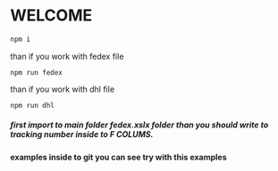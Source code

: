 # WELCOME

```js
npm i
```
than if you work with fedex file
```
npm run fedex
```

than if you work with dhl file
```
npm run dhl
```
##### first import to main folder fedex.xslx folder than you should write to tracking number inside to <b>F COLUMS<b>.
examples inside to git you can see try with this examples